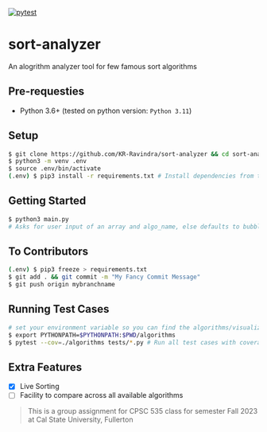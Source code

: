 [![pytest](https://github.com/KR-Ravindra/sort-analyzer/actions/workflows/pytest.yml/badge.svg)](https://github.com/KR-Ravindra/sort-analyzer/actions/workflows/pytest.yml)

# sort-analyzer
An alogrithm analyzer tool for few famous sort algorithms

## Pre-requesties
* Python 3.6+ (tested on python version: `Python 3.11`)

## Setup
```bash
$ git clone https://github.com/KR-Ravindra/sort-analyzer && cd sort-analyzer
$ python3 -m venv .env
$ source .env/bin/activate
(.env) $ pip3 install -r requirements.txt # Install dependencies from the file 'requirements' in current directory to your local environment
```

## Getting Started
```bash
$ python3 main.py
# Asks for user input of an array and algo_name, else defaults to bubble sort and predefined elements
```

## To Contributors
```bash
(.env) $ pip3 freeze > requirements.txt
$ git add . && git commit -m "My Fancy Commit Message"
$ git push origin mybranchname
```

## Running Test Cases
```bash
# set your environment variable so you can find the algorithms/visualizer or any folder
$ export PYTHONPATH=$PYTHONPATH:$PWD/algorithms 
$ pytest --cov=./algorithms tests/*.py # Run all test cases with coverage report
```


## Extra Features
- [x] Live Sorting
- [ ] Facility to compare across all available algorithms 

> This is a group assignment for CPSC 535 class for semester Fall 2023 at Cal State University, Fullerton
